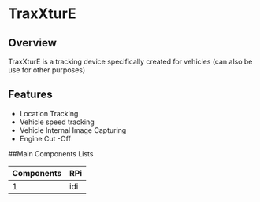 # TraxXturE

## Overview
TraxXturE is a tracking device specifically created for vehicles (can also be use for other purposes)

##  Features
+ Location Tracking
+ Vehicle speed tracking
+ Vehicle Internal Image Capturing
+ Engine Cut -Off



##Main Components Lists

| Components | RPi|
---| ---
1  | idi
